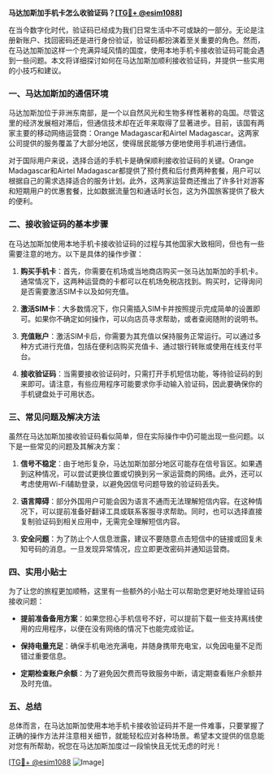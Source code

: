 **马达加斯加手机卡怎么收验证码？[[TG💪+ @esim1088](https://t.me/s/esim1088)]**

在当今数字化时代，验证码已经成为我们日常生活中不可或缺的一部分。无论是注册新账户、找回密码还是进行身份验证，验证码都扮演着至关重要的角色。然而，在马达加斯加这样一个充满异域风情的国度，使用本地手机卡接收验证码可能会遇到一些问题。本文将详细探讨如何在马达加斯加顺利接收验证码，并提供一些实用的小技巧和建议。

### 一、马达加斯加的通信环境

马达加斯加位于非洲东南部，是一个以自然风光和生物多样性著称的岛国。尽管这里的经济发展相对滞后，但通信技术却在近年来取得了显著进步。目前，该国有两家主要的移动网络运营商：Orange Madagascar和Airtel Madagascar。这两家公司提供的服务覆盖了大部分地区，使得居民能够方便地使用手机进行通信。

对于国际用户来说，选择合适的手机卡是确保顺利接收验证码的关键。Orange Madagascar和Airtel Madagascar都提供了预付费和后付费两种套餐，用户可以根据自己的需求选择适合的服务计划。此外，这两家运营商还推出了许多针对游客和短期用户的优惠套餐，比如数据流量包和通话时长包，这为外国旅客提供了极大的便利。

### 二、接收验证码的基本步骤

在马达加斯加使用本地手机卡接收验证码的过程与其他国家大致相同，但也有一些需要注意的地方。以下是具体的操作步骤：

1. **购买手机卡**：首先，你需要在机场或当地商店购买一张马达加斯加的手机卡。通常情况下，这两种运营商的卡都可以在机场免税店找到。购买时，记得询问是否需要激活SIM卡以及如何充值。

2. **激活SIM卡**：大多数情况下，你只需插入SIM卡并按照提示完成简单的设置即可。如果你不确定如何操作，可以向店员寻求帮助，或者查阅随附的说明书。

3. **充值账户**：激活SIM卡后，你需要为其充值以保持服务正常运行。可以通过多种方式进行充值，包括在便利店购买充值卡、通过银行转账或使用在线支付平台。

4. **接收验证码**：当需要接收验证码时，只需打开手机短信功能，等待验证码的到来即可。请注意，有些应用程序可能要求你手动输入验证码，因此要确保你的手机键盘处于可用状态。

### 三、常见问题及解决方法

虽然在马达加斯加接收验证码看似简单，但在实际操作中仍可能出现一些问题。以下是一些常见的问题及其解决方案：

1. **信号不稳定**：由于地形复杂，马达加斯加部分地区可能存在信号盲区。如果遇到这种情况，可以尝试更换位置或切换到另一家运营商的网络。此外，还可以考虑使用Wi-Fi辅助登录，以避免因信号问题导致的验证码丢失。

2. **语言障碍**：部分外国用户可能会因为语言不通而无法理解短信内容。在这种情况下，可以提前准备好翻译工具或联系客服寻求帮助。同时，也可以选择直接复制验证码到相关应用中，无需完全理解短信内容。

3. **安全问题**：为了防止个人信息泄露，建议不要随意点击短信中的链接或回复未知号码的消息。一旦发现异常情况，应立即更改密码并通知运营商。

### 四、实用小贴士

为了让您的旅程更加顺畅，这里有一些额外的小贴士可以帮助您更好地处理验证码接收问题：

- **提前准备备用方案**：如果您担心手机信号不好，可以提前下载一些支持离线使用的应用程序，以便在没有网络的情况下也能完成验证。
  
- **保持电量充足**：确保手机电池充满电，并随身携带充电宝，以免因电量不足而错过重要信息。

- **定期检查账户余额**：为了避免因欠费而导致服务中断，请定期查看账户余额并及时充值。

### 五、总结

总体而言，在马达加斯加使用本地手机卡接收验证码并不是一件难事，只要掌握了正确的操作方法并注意相关细节，就能轻松应对各种场景。希望本文提供的信息能对您有所帮助，祝您在马达加斯加度过一段愉快且无忧无虑的时光！

[[TG💪+ @esim1088](https://t.me/s/esim1088) ![Image](https://i.postimg.cc/4NQfJmqS/Snipaste-2025-05-13-00-14-12.png)]